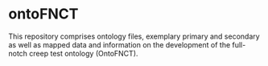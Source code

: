 # ontoFNCT
This repository comprises ontology files, exemplary primary and secondary as well as mapped data and information on the development of the full-notch creep test ontology (OntoFNCT).
